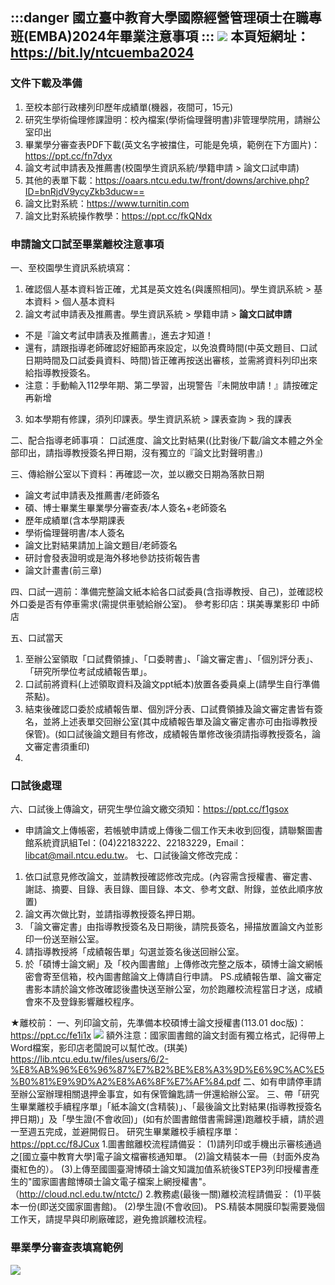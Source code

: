 :::danger
國立臺中教育大學國際經營管理碩士在職專班(EMBA)2024年畢業注意事項
:::
![](https://s3-ap-northeast-1.amazonaws.com/g0v-hackmd-images/uploads/upload_46cbf07562f1b7b7c9b304f67e4c1732.png)
本頁短網址：https://bit.ly/ntcuemba2024
-----------------------------------------------
### 文件下載及準備
1. 至校本部行政樓列印歷年成績單(機器，夜間可，15元)
2. 研究生學術倫理修課證明：校內檔案(學術倫理聲明書)非管理學院用，請辦公室印出
3. 畢業學分審查表PDF下載(英文名字被擋住，可能是免填，範例在下方圖片)：https://ppt.cc/fn7dyx
4. 論文考試申請表及推薦書(校園學生資訊系統/學籍申請 > 論文口試申請)
5. 其他的表單下載：https://oaars.ntcu.edu.tw/front/downs/archive.php?ID=bnRjdV9ycyZkb3ducw==
6. 論文比對系統：https://www.turnitin.com
7. 論文比對系統操作教學：https://ppt.cc/fkQNdx


### 申請論文口試至畢業離校注意事項
一、至校園學生資訊系統填寫：
1. 確認個人基本資料皆正確，尤其是英文姓名(與護照相同)。學生資訊系統 > 基本資料 > 個人基本資料
2. 論文考試申請表及推薦書。學生資訊系統 > 學籍申請 > **論文口試申請**
* 不是『論文考試申請表及推薦書』，進去才知道！
* 還有，請跟指導老師確認好細節再來設定，以免浪費時間(中英文題目、口試日期時間及口試委員資料、時間)皆正確再按送出審核，並需將資料列印出來給指導教授簽名。
* 注意：手動輸入112學年期、第二學習，出現警告『未開放申請！』請按確定再新增
3. 如本學期有修課，須列印課表。學生資訊系統 > 課表查詢 > 我的課表
    
二、配合指導老師事項：
口試進度、論文比對結果((比對後/下載/論文本體之外全部印出，請指導教授簽名押日期，沒有獨立的『論文比對聲明書』)

三、傳給辦公室以下資料：再確認一次，並以繳交日期為落款日期
* 論文考試申請表及推薦書/老師簽名
* 碩、博士畢業生畢業學分審查表/本人簽名+老師簽名
* 歷年成績單(含本學期課表
* 學術倫理聲明書/本人簽名
* 論文比對結果請加上論文題目/老師簽名
* 研討會發表證明或是海外移地參訪技術報告書
* 論文計畫書(前三章)

四、口試一週前：準備完整論文紙本給各口試委員(含指導教授、自己)，並確認校外口委是否有停車需求(需提供車號給辦公室)。
參考影印店：琪美專業影印 中師店

五、口試當天
1. 至辦公室領取「口試費領據」、「口委聘書」、「論文審定書」、「個別評分表」、「研究所學位考試成績報告單」。
2. 口試前將資料(上述領取資料及論文ppt紙本)放置各委員桌上(請學生自行準備茶點)。
3. 結束後確認口委於成績報告單、個別評分表、口試費領據及論文審定書皆有簽名，並將上述表單交回辦公室(其中成績報告單及論文審定書亦可由指導教授保管)。(如口試後論文題目有修改，成績報告單修改後須請指導教授簽名，論文審定書須重印)
4. 
### 口試後處理
六、口試後上傳論文，研究生學位論文繳交須知：https://ppt.cc/f1gsox
* 申請論文上傳帳密，若帳號申請或上傳後二個工作天未收到回復，請聯繫圖書館系統資訊組Tel：(04)22183222、22183229，Email：libcat@mail.ntcu.edu.tw。
七、口試後論文修改完成：
1. 依口試意見修改論文，並請教授確認修改完成。(內容需含授權書、審定書、謝誌、摘要、目錄、表目錄、圖目錄、本文、參考文獻、附錄，並依此順序放置)
1. 論文再次做比對，並請指導教授簽名押日期。
1. 「論文審定書」由指導教授簽名及日期後，請院長簽名，掃描放置論文內並影印一份送至辦公室。
1. 請指導教授將「成績報告單」勾選並簽名後送回辦公室。
1. 於「碩博士論文網」及「校內圖書館」上傳修改完整之版本，碩博士論文網帳密會寄至信箱，校內圖書館論文上傳請自行申請。
PS.成績報告單、論文審定書影本請於論文修改確認後盡快送至辦公室，勿於跑離校流程當日才送，成績會來不及登錄影響離校程序。

★離校前：
一、列印論文前，先準備本校碩博士論文授權書(113.01 doc版)：https://ppt.cc/fe1i1x
![](https://s3-ap-northeast-1.amazonaws.com/g0v-hackmd-images/uploads/upload_c164cc8da7812ef7b0bf91cc3a480d89.png)
額外注意：國家圖書館的論文封面有獨立格式，記得帶上Word檔案，影印店老闆說可以幫忙改。(琪美)
https://lib.ntcu.edu.tw/files/users/6/2-%E8%AB%96%E6%96%87%E7%B2%BE%E8%A3%9D%E6%9C%AC%E5%B0%81%E9%9D%A2%E8%A6%8F%E7%AF%84.pdf
二、如有申請停車請至辦公室辦理相關退押金事宜，如有保管鑰匙請一併還給辦公室。
三、帶「研究生畢業離校手續程序單」「紙本論文(含精裝)」、「最後論文比對結果(指導教授簽名押日期)」及「學生證(不會收回)」(如有於圖書館借書需歸還)跑離校手續，請於週一至週五完成，並避開假日。
研究生畢業離校手續程序單：https://ppt.cc/f8JCux
1.圖書館離校流程請備妥：
(1)請列印或手機出示審核通過之[國立臺中教育大學]電子論文檔審核通知單。
(2)論文精裝本一冊（封面外皮為棗紅色的）。
(3)上傳至國圖臺灣博碩士論文知識加值系統後STEP3列印授權書產生的"國家圖書館博碩士論文電子檔案上網授權書"。（http://cloud.ncl.edu.tw/ntctc/)
2.教務處(最後一關)離校流程請備妥：
(1)平裝本一份(即送交國家圖書館)。
(2)學生證(不會收回)。
PS.精裝本開膜印製需要幾個工作天，請提早與印刷廠確認，避免擔誤離校流程。

### 畢業學分審查表填寫範例
![](https://s3-ap-northeast-1.amazonaws.com/g0v-hackmd-images/uploads/upload_be738a2030dcb71234126328232e04e7.png)
